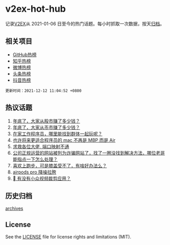 # v2ex-hot-hub

 记录[V2EX](https://www.v2ex.com/)从 2021-01-06 日至今的热门话题。每小时抓取一次数据，按天[归档](archives)。
 
 ## 相关项目

- [GitHub热榜](https://github.com/snaildev/github-hot-hub)
- [知乎热榜](https://github.com/snaildev/zhihu-hot-hub)
- [微博热榜](https://github.com/snaildev/weibo-hot-hub)
- [头条热榜](https://github.com/snaildev/toutiao-hot-hub)
- [抖音热榜](https://github.com/snaildev/douyin-hot-hub)


 `更新时间：2021-12-12 11:04:52 +0800`

## 热议话题

1. [年底了，大家从股市赚了多少钱？](https://www.v2ex.com/t/821483)
1. [年底了，大家从币市赚了多少钱？](https://www.v2ex.com/t/821518)
1. [在家工作程序员，哪里能找到群体一起玩呢？](https://www.v2ex.com/t/821514)
1. [也许将来更适合程序员的 mac 不再是 MBP 而是 Air](https://www.v2ex.com/t/821519)
1. [求救各位大佬, 端口映射不通](https://www.v2ex.com/t/821521)
1. [公司正规运营的网站被列为诈骗网站了，找了一圈没找到解决方法，哪位老哥能指点一下怎么处理？](https://www.v2ex.com/t/821499)
1. [喜欢上跑步，可是膝盖受不了，有啥好办法么？](https://www.v2ex.com/t/821537)
1. [airpods pro 降噪拉胯](https://www.v2ex.com/t/821515)
1. [ 有没有小众视频裁剪应用？](https://www.v2ex.com/t/821546)

## 历史归档

[archives](archives)

## License

See the [LICENSE](LICENSE) file for license rights and limitations (MIT).
